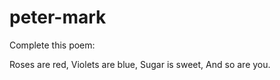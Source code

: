 # peter-mark

Complete this poem:

Roses are red,
Violets are blue,
Sugar is sweet,
And so are you.
